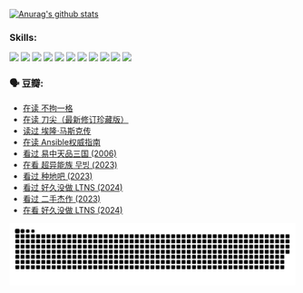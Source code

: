 
[![Anurag's github stats](https://github-readme-stats.vercel.app/api?username=w940853815)](https://github.com/anuraghazra/github-readme-stats)

### Skills:

<code><img height="32" src="https://cdn.jsdelivr.net/npm/simple-icons@v5/icons/python.svg"></code>
<code><img height="32" src="https://cdn.jsdelivr.net/npm/simple-icons@v5/icons/javascript.svg"></code>
<code><img height="32" src="https://cdn.jsdelivr.net/npm/simple-icons@v5/icons/django.svg"></code>
<code><img height="32" src="https://cdn.jsdelivr.net/npm/simple-icons@v5/icons/flask.svg"></code>
<code><img height="32" src="https://cdn.jsdelivr.net/npm/simple-icons@v5/icons/vuetify.svg"></code>
<code><img height="32" src="https://cdn.jsdelivr.net/npm/simple-icons@v5/icons/git.svg"></code>
<code><img height="32" src="https://cdn.jsdelivr.net/npm/simple-icons@v5/icons/docker.svg"></code>
<code><img height="32" src="https://cdn.jsdelivr.net/npm/simple-icons@v5/icons/postgresql.svg"></code>
<code><img height="32" src="https://cdn.jsdelivr.net/npm/simple-icons@v5/icons/elasticsearch.svg"></code>
<code><img height="32" src="https://cdn.jsdelivr.net/npm/simple-icons@v5/icons/macos.svg"></code>
<code><img height="32" src="https://cdn.jsdelivr.net/npm/simple-icons@v5/icons/linux.svg"></code>

### 🗣 豆瓣:

<!-- DOUBAN-ACTIVITIES:START -->
- [在读 不拘一格](https://www.douban.com/people/136069238/status/4541712161/?_i=10032417)
- [在读 刀尖（最新修订珍藏版）](https://www.douban.com/people/136069238/status/4541711339/?_i=10032417)
- [读过 埃隆·马斯克传](https://www.douban.com/people/136069238/status/4541710351/?_i=10032417)
- [在读 Ansible权威指南](https://www.douban.com/people/136069238/status/4539151450/?_i=10032417)
- [看过 易中天品三国‎ (2006)](https://www.douban.com/people/136069238/status/4529910812/?_i=10032417)
- [在看 超异能族 무빙‎ (2023)](https://www.douban.com/people/136069238/status/4527291077/?_i=10032417)
- [看过 种地吧‎ (2023)](https://www.douban.com/people/136069238/status/4527289637/?_i=10032417)
- [看过 好久没做 LTNS‎ (2024)](https://www.douban.com/people/136069238/status/4527289515/?_i=10032417)
- [看过 二手杰作‎ (2023)](https://www.douban.com/people/136069238/status/4522502716/?_i=10032417)
- [在看 好久没做 LTNS‎ (2024)](https://www.douban.com/people/136069238/status/4521969883/?_i=10032417)
<!-- DOUBAN-ACTIVITIES:END -->


![Snake animation](https://raw.githubusercontent.com/w940853815/w940853815/output/github-contribution-grid-snake.svg)

<!--
**w940853815/w940853815** is a ✨ _special_ ✨ repository because its `README.md` (this file) appears on your GitHub profile.

Here are some ideas to get you started:

- 🔭 I’m currently working on ...
- 🌱 I’m currently learning ...
- 👯 I’m looking to collaborate on ...
- 🤔 I’m looking for help with ...
- 💬 Ask me about ...
- 📫 How to reach me: ...
- 😄 Pronouns: ...
- ⚡ Fun fact: ...
-->
